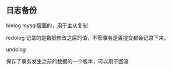 ## 日志备份
binlog 
mysql层面的，用于主从复制

redolog
记录的是数据修改之后的值，不管事务是否提交都会记录下来。

undolog


保存了事务发生之前的数据的一个版本，可以用于回滚